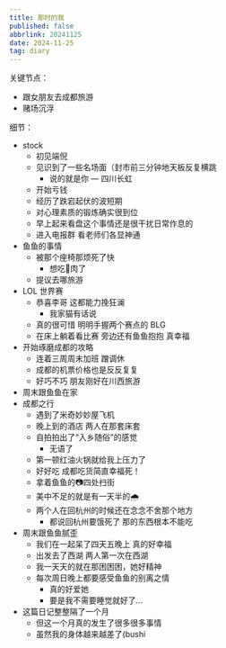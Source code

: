 ```yaml
---
title: 那时的我
published: false
abbrlink: 20241125
date: 2024-11-25
tag: diary
---
```


关键节点：
- 跟女朋友去成都旅游
- 赌场沉浮

细节：
- stock
  - 初见端倪
  - 见识到了一些名场面（封市前三分钟地天板反复横跳
    - 说的就是你 — 四川长虹
  - 开始亏钱
  - 经历了跌宕起伏的波短期
  - 对心理素质的锻炼确实很到位
  - 早上起来看盘这个事情还是很干扰日常作息的
  - 进入电报群 看老师们各显神通
- 鱼鱼的事情
  - 被那个座椅那烦死了快
    - 想吃🐊肉了
  - 提议去哪旅游
- LOL 世界赛
  - 恭喜李哥 这都能力挽狂澜
    - 我家猫有话说
  - 真的很可惜 明明手握两个赛点的 BLG
  - 在床上躺着看比赛 旁边还有鱼鱼抱抱 真幸福
- 开始琢磨成都的攻略
  - 连着三周周末加班 蹭调休
  - 成都的机票价格也是反反复复
  - 好巧不巧 朋友刚好在川西旅游
- 周末跟鱼鱼在家
- 成都之行
  - 遇到了米奇妙妙屋飞机
  - 晚上到的酒店 两人在那套床套 
  - 自拍拍出了“入乡随俗”的感觉
    - 无语了
  - 第一顿红油火锅就给我上压力了
  - 好好吃 成都吃货简直幸福死！
  - 拿着鱼鱼的📷四处扫街
  - 美中不足的就是有一天半的🌧
  - 两个人在回杭州的时候还在念念不舍那个地方
    - 都说回杭州要饿死了  那的东西根本不能吃
- 周末跟鱼鱼腻歪
  - 我们在一起呆了四天五晚上 真的好幸福
  - 出发去了西湖 两人第一次在西湖
  - 我一天天的就在那困困困，她好精神
  - 每次周日晚上都要感受鱼鱼的别离之情
    - 真的好爱她
    - 要是我不需要睡觉就好了...
- 这篇日记整整隔了一个月
  - 但这一个月真的发生了很多很多事情
  - 虽然我的身体越来越差了(bushi
